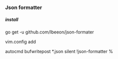 ### Json formatter

##### install
go get -u github.com/lbeeon/json-formater

vim.config add

autocmd bufwritepost *.json silent !json-formatter %


